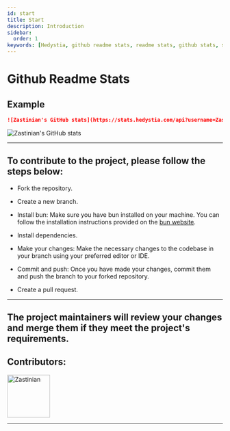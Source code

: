 ```yaml
---
id: start
title: Start
description: Introduction
sidebar:
  order: 1
keywords: [Hedystia, github readme stats, readme stats, github stats, stats for github readme]
---
```


# Github Readme Stats

## Example

```md
![Zastinian's GitHub stats](https://stats.hedystia.com/api?username=Zastinian)
```

![Zastinian's GitHub stats](https://stats.hedystia.com/api?username=Zastinian)

---

## To contribute to the project, please follow the steps below:

- Fork the repository.

- Create a new branch.

- Install bun: Make sure you have bun installed on your machine. You can follow the installation instructions provided on the [bun website](https://bun.sh/docs/installation#installing).

- Install dependencies.

- Make your changes: Make the necessary changes to the codebase in your branch using your preferred editor or IDE.

- Commit and push: Once you have made your changes, commit them and push the branch to your forked repository.

- Create a pull request.

---

## The project maintainers will review your changes and merge them if they meet the project's requirements.

## Contributors:

<a href="https://github.com/Zastinian"><img src="https://github.com/Zastinian.png" width="100" height="100" alt="Zastinian" /></a>

---
